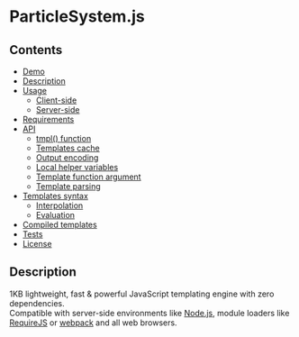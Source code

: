 # ParticleSystem.js

## Contents

-   [Demo](https://blueimp.github.io/JavaScript-Templates/)
-   [Description](#description)
-   [Usage](#usage)
    -   [Client-side](#client-side)
    -   [Server-side](#server-side)
-   [Requirements](#requirements)
-   [API](#api)
    -   [tmpl() function](#tmpl-function)
    -   [Templates cache](#templates-cache)
    -   [Output encoding](#output-encoding)
    -   [Local helper variables](#local-helper-variables)
    -   [Template function argument](#template-function-argument)
    -   [Template parsing](#template-parsing)
-   [Templates syntax](#templates-syntax)
    -   [Interpolation](#interpolation)
    -   [Evaluation](#evaluation)
-   [Compiled templates](#compiled-templates)
-   [Tests](#tests)
-   [License](#license)

## Description

1KB lightweight, fast & powerful JavaScript templating engine with zero
dependencies.  
Compatible with server-side environments like [Node.js](https://nodejs.org/),
module loaders like [RequireJS](https://requirejs.org/) or
[webpack](https://webpack.js.org/) and all web browsers.
